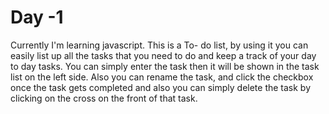 # Day -1 

Currently I'm learning javascript. 
This is a To- do list, by using it you can easily list up all the tasks that you need to do and keep a track of your day to day tasks. 
You can simply enter the task then it will be shown in the task list on the left side. Also you can rename the task, and click the checkbox once the task gets completed and also you can simply delete the task by clicking on the cross on the front of that task.
